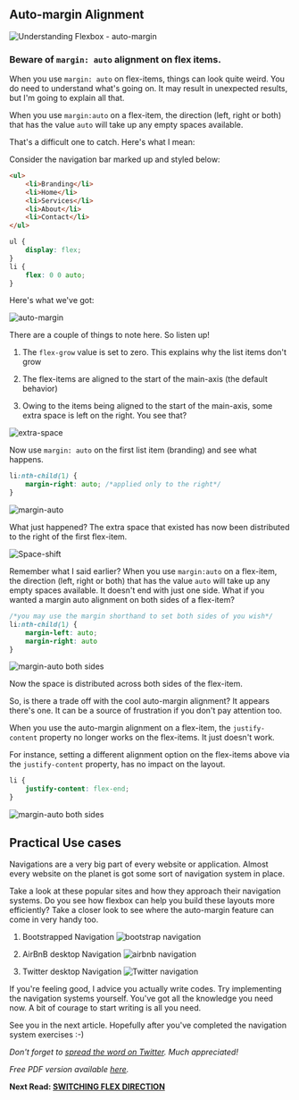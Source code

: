 ## Auto-margin Alignment

![Understanding Flexbox - auto-margin](http://i.imgur.com/bipZFFi.jpg)

### Beware of ```margin: auto```  alignment on flex items.
When you use ```margin: auto``` on flex-items, things can look quite weird. You do need to understand what's going on. It may result in unexpected results, but I'm going to explain all that.

When you use ```margin:auto``` on a flex-item, the direction (left, right or both) that has the value 	```auto``` will take up any empty spaces available.

That's a difficult one to catch. Here's what I mean:

Consider the navigation bar marked up and styled below:

```html
<ul>
	<li>Branding</li>
	<li>Home</li>
	<li>Services</li>
	<li>About</li>
	<li>Contact</li>
</ul>
```

```css
ul {
	display: flex;
}
li {
	flex: 0 0 auto;
}
```

Here's what we've got:

![auto-margin](http://i.imgur.com/4KPx8EL.png)

There are a couple of things to note here. So listen up!

1. The ```flex-grow``` value is set to zero. This explains why the list items don't grow

2. The flex-items are aligned to the start of the main-axis (the default behavior)

3. Owing to the items being aligned to the start of the main-axis, some extra space is left on the right. You see that?

![extra-space](http://i.imgur.com/WrqMnjo.jpg)


Now use `margin: auto` on the first list item (branding) and see what happens.

```css
li:nth-child(1) {
	margin-right: auto; /*applied only to the right*/
}
```

![margin-auto](http://i.imgur.com/KyV88wg.png)

What just happened? The extra space that existed has now been distributed to the right of the first flex-item.

![Space-shift](http://i.imgur.com/0FaVqUi.jpg)

Remember what I said earlier? When you use ```margin:auto``` on a flex-item, the direction (left, right or both) that has the value 	```auto``` will take up any empty spaces available.
It doesn't end with just one side. What if you wanted a margin auto alignment on both sides of a flex-item?


```css
/*you may use the margin shorthand to set both sides of you wish*/
li:nth-child(1) {
	margin-left: auto;
	margin-right: auto
}
```

![margin-auto both sides](http://i.imgur.com/9RF3uSj.png)

Now the space is distributed across both sides of the flex-item.

So, is there a trade off with the cool auto-margin alignment? It appears there's one. It can be a source of frustration if you don't pay attention too.

When you use the auto-margin alignment on a flex-item, the `justify-content` property no longer works on the flex-items. It just doesn't work.

For instance, setting a different alignment option on the flex-items above via the `justify-content` property, has no impact on the layout.

```css
li {
	justify-content: flex-end;
}
```

![margin-auto both sides](http://i.imgur.com/9RF3uSj.png)

## Practical Use cases
Navigations are a very big part of every website or application. Almost every website on the planet is got some sort of navigation system in place.

Take a look at these popular sites and how they approach their navigation systems. Do you see how flexbox can help you build these layouts more efficiently? Take a closer look to see where the auto-margin feature can come in very handy too.



1. Bootstrapped Navigation
![bootstrap navigation](http://image.prntscr.com/image/6ae2053426f7429c805c4bb61d14b775.png)

2. AirBnB desktop Navigation
![airbnb navigation](http://image.prntscr.com/image/6d43b429050f4548969295cd1fd6568f.png)

3. Twitter desktop Navigation
![Twitter navigation](http://image.prntscr.com/image/1b04d1a0ab92450c926b1ed0eea54cb5.png)

If you're feeling good, I advice you actually write codes. Try implementing the navigation systems yourself. You've got all the knowledge you need now. A bit of courage to start writing is all you need.


See you in the next article. Hopefully after you've completed the navigation system exercises :-)

_Don't forget to [spread the word on Twitter](http://ctt.ec/wZ5U9). Much appreciated!_  

_Free PDF version available [here](bit.ly/und_f)._

**Next Read: [SWITCHING FLEX DIRECTION](https://github.com/ohansemmanuel/Understanding-Flexbox/blob/master/06.%20Switching%20Flex%20direction/readme.md)**
